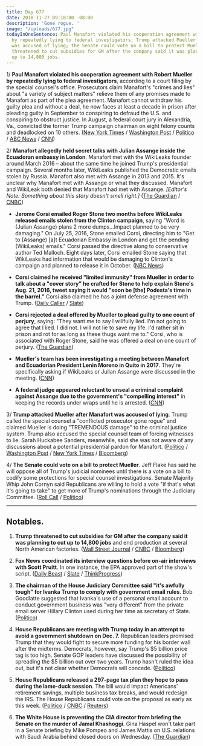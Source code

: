 ```yaml
---
title: Day 677
date: 2018-11-27 09:18:00 -08:00
description: 'Gone rogue. '
image: "/uploads/677.jpg"
todayInOneSentence: Paul Manafort violated his cooperation agreement with Robert Mueller
  by repeatedly lying to federal investigators; Trump attacked Mueller after Manafort
  was accused of lying; the Senate could vote on a bill to protect Mueller; and Trump
  threatened to cut subsidies for GM after the company said it was planning to cut
  up to 14,800 jobs.
---
```


1/ **Paul Manafort violated his cooperation agreement with Robert Mueller by repeatedly lying to federal investigators**, according to a court filing by the special counsel's office. Prosecutors claim Manafort's "crimes and lies" about "a variety of subject matters" relieve them of any promises made to Manafort as part of the plea agreement. Manafort cannot withdraw his guilty plea and without a deal, he now faces at least a decade in prison after pleading guilty in September to conspiring to defraud the U.S. and conspiring to obstruct justice. In August, a federal court jury in Alexandria, Va., convicted the former Trump campaign chairman on eight felony counts and deadlocked on 10 others. ([New York Times](https://www.nytimes.com/2018/11/26/us/politics/mueller-paul-manafort-cooperation.html) / [Washington Post](https://www.washingtonpost.com/local/public-safety/mueller-says-manafort-lied-after-pleading-guilty-should-be-sentenced-immediately/2018/11/26/61c76d5a-f18d-11e8-aeea-b85fd44449f5_story.html?utm_term=.aac1f5530f0d) / [Politico](https://www.politico.com/story/2018/11/26/mueller-manafort-plea-deal-lying-1017278) / [ABC News](https://abcnews.go.com/Politics/special-counsel-robert-muellers-office-claims-paul-manafort/story?id=59431809) / [CNN](https://www.cnn.com/2018/11/26/politics/paul-manafort-court-filing-russia-investigation/index.html))

2/ **Manafort allegedly held secret talks with Julian Assange inside the Ecuadoran embassy in London**. Manafort met with the WikiLeaks founder around March 2016 – about the same time he joined Trump's presidential campaign. Several months later, WikiLeaks published the Democratic emails stolen by Russia. Manafort also met with Assange in 2013 and 2015. It's unclear why Manafort met with Assange or what they discussed. Manafort and WikiLeak both denied that Manafort had met with Assange. *\[Editor's Note: Something about this story doesn't smell right.\]* ([The Guardian](https://www.theguardian.com/us-news/2018/nov/27/manafort-held-secret-talks-with-assange-in-ecuadorian-embassy?CMP=share_btn_tw) / [CNBC](https://www.cnbc.com/2018/11/27/mueller-eyeing-meeting-between-manafort-and-ecuadors-president.html))

* **Jerome Corsi emailed Roger Stone two months before WikiLeaks released emails stolen from the Clinton campaign**, saying "Word is (Julian Assange) plans 2 more dumps...Impact planned to be very damaging." On July 25, 2016, Stone emailed Corsi, directing him to "Get to (Assange) \[a\]t Ecuadorian Embassy in London and get the pending (WikiLeaks) emails." Corsi passed the directive along to conservative author Ted Malloch. Eight days later, Corsi emailed Stone saying that WikiLeaks had information that would be damaging to Clinton's campaign and planned to release it in October. ([NBC News](https://www.nbcnews.com/politics/justice-department/mueller-has-emails-stone-pal-corsi-about-wikileaks-dem-email-n940611))

* **Corsi claimed he received "limited immunity" from Mueller in order to talk about a "cover story" he crafted for Stone to help explain Stone's Aug. 21, 2016, tweet saying it would "soon be \[the\] Podesta's time in the barrel."** Corsi also claimed he has a joint defense agreement with Trump. ([Daily Caller](https://dailycaller.com/2018/11/27/jerome-corsi-immunity-mueller/) / [Slate](https://slate.com/news-and-politics/2018/11/jerome-corsi-trump-joint-defense-agreement-mueller-immunity-deal.html))

* **Corsi rejected a deal offered by Mueller to plead guilty to one count of perjury**, saying: "They want me to say I willfully lied. I'm not going to agree that I lied. I did not. I will not lie to save my life. I'd rather sit in prison and rot for as long as these thugs want me to." Corsi, who is associated with Roger Stone, said he was offered a deal on one count of perjury. ([The Guardian](https://www.theguardian.com/us-news/2018/nov/26/jerome-corsi-mueller-investigation-plea-deal-rejected))

* **Mueller's team has been investigating a meeting between Manafort and Ecuadorian President Lenin Moreno in Quito in 2017**. They're specifically asking if WikiLeaks or Julian Assange were discussed in the meeting. ([CNN](https://www.cnn.com/2018/11/27/politics/paul-manafort-julian-assange-meetings/index.html))

* **A federal judge appeared reluctant to unseal a criminal complaint against Assange due to the government's "compelling interest"** in keeping the records under wraps until he is arrested. ([CNN](https://www.cnn.com/2018/11/27/politics/brinkema-defers-assange-ruling/index.html))

3/ **Trump attacked Mueller after Manafort was accused of lying**. Trump called the special counsel a "conflicted prosecutor gone rogue" and claimed Mueller is doing "TREMENDOUS damage" to the criminal justice system. Trump also accused the special counsel team of forcing witnesses to lie. Sarah Huckabee Sanders, meanwhile, said she was not aware of any discussions about a potential presidential pardon for Manafort. ([Politico](https://www.politico.com/story/2018/11/27/trump-mueller-russia-probe-1017370) / [Washington Post](https://www.washingtonpost.com/politics/trump-calls-mueller-a-conflicted-prosecutor-gone-rogue/2018/11/27/cbb1ba7a-f234-11e8-80d0-f7e1948d55f4_story.html) / [New York Times](https://www.nytimes.com/2018/11/27/us/politics/trump-mueller-manafort.html) / [Bloomberg](https://www.bloomberg.com/news/articles/2018-11-27/trump-claims-mueller-ruining-lives-as-manafort-accused-of-lies))

4/ **The Senate could vote on a bill to protect Mueller**. Jeff Flake has said he will oppose all of Trump's judicial nominees until there is a vote on a bill to codify some protections for special counsel investigations. Senate Majority Whip John Cornyn said Republicans are willing to hold a vote "if that's what it's going to take" to get more of Trump's nominations through the Judiciary Committee. ([Roll Call](https://www.rollcall.com/news/politics/john-cornyn-says-jeff-flake-may-get-mueller-protection-vote-get-judges-confirmed) / [Politico](https://www.politico.com/story/2018/11/27/mueller-vote-lameduck-1017535))

---

## Notables.

1. **Trump threatened to cut subsidies for GM after the company said it was planning to cut up to 14,800 jobs** and end production at several North American factories. ([Wall Street Journal](https://www.wsj.com/articles/trump-threatens-to-cut-gm-subsidies-1543347460) / [CNBC](https://www.cnbc.com/2018/11/27/general-motors-shares-fall-after-trump-threatens-to-cut-subsidies-for-company.html) / [Bloomberg](https://www.bloomberg.com/news/articles/2018-11-27/trump-examining-electric-car-subsidies-following-gm-layoff-plan))

2. **Fox News coordinated its interview questions before on-air interviews with Scott Pruitt**. In one instance, the EPA approved part of the show's script. ([Daily Beast](https://www.thedailybeast.com/fox-and-friends-fed-interview-script-to-trumps-epa-chief-emails-show) / [Slate](https://slate.com/news-and-politics/2018/11/fox-news-epa-scott-pruitt-emails.html) / [ThinkProgress](https://thinkprogress.org/emails-cozy-relationship-fox-news-scott-pruitt-epa-391e1e5ebc79/))

3. **The chairman of the House Judiciary Committee said "it's awfully tough" for Ivanka Trump to comply with government email rules**. Bob Goodlatte suggested that Ivanka's use of a personal email account to conduct government business was "very different" from the private email server Hillary Clinton used during her time as secretary of State. ([Politico](https://www.politico.com/story/2018/11/26/bob-goodlatte-ivanka-trump-emails-hillary-clinton-1017364))

4. **House Republicans are meeting with Trump today in an attempt to avoid a government shutdown on Dec. 7.** Republican leaders promised Trump that they would fight to secure more funding for his border wall after the midterms. Democrats, however, say Trump's $5 billion price tag is too high. Senate GOP leaders have discussed the possibility of spreading the $5 billion out over two years. Trump hasn't ruled the idea out, but it's not clear whether Democrats will concede. ([Politico](https://www.politico.com/story/2018/11/26/congress-government-shutdown-house-republicans-trump-1017136))

5. **House Republicans released a 297-page tax plan they hope to pass during the lame-duck session**. The bill would impact Americans' retirement savings, multiple business tax breaks, and would redesign the IRS. The House Republicans could vote on the proposal as early as this week. ([Politico](https://www.politico.com/story/2018/11/26/house-republicans-tax-package-1017368) / [CNBC](https://www.cnbc.com/2018/11/27/top-us-house-tax-writer-floats-a-tax-bill-on-retirement-plans-and-the-irs.html) / [Reuters](https://www.reuters.com/article/us-usa-tax-brady-idUSKCN1NW07W))

6. **The White House is preventing the CIA director from briefing the Senate on the murder of Jamal Khashoggi**. Gina Haspel won't take part in a Senate briefing by Mike Pompeo and James Mattis on U.S. relations with Saudi Arabia behind closed doors on Wednesday. ([The Guardian](https://www.theguardian.com/world/2018/nov/27/jamal-khashoggi-murder-senate-briefing-saudi-arabia-gina-haspel-white-house))